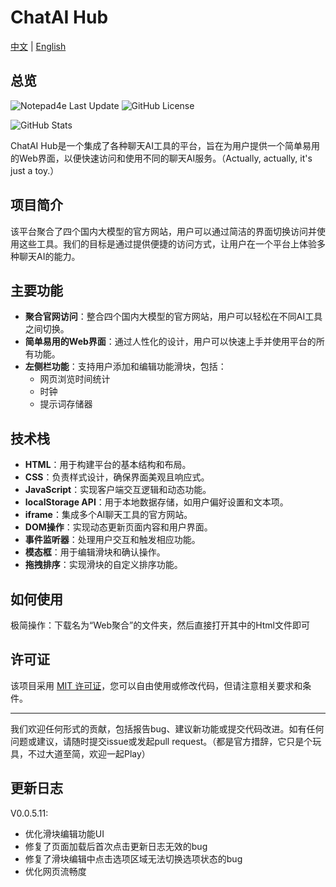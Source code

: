 # ChatAI Hub

[中文](README.md) | [English](README_EN.md)

## 总览

![Notepad4e Last Update](https://img.shields.io/eclipse-marketplace/last-update/notepad4e)
![GitHub License](https://img.shields.io/github/license/SheldonLiu0412/ChatAI_Hub)

![GitHub Stats](https://github-readme-stats.vercel.app/api?username=SheldonLiu0412&hide_title=true)

ChatAI Hub是一个集成了各种聊天AI工具的平台，旨在为用户提供一个简单易用的Web界面，以便快速访问和使用不同的聊天AI服务。（Actually, actually, it's just a toy.）

## 项目简介

该平台聚合了四个国内大模型的官方网站，用户可以通过简洁的界面切换访问并使用这些工具。我们的目标是通过提供便捷的访问方式，让用户在一个平台上体验多种聊天AI的能力。

## 主要功能

- **聚合官网访问**：整合四个国内大模型的官方网站，用户可以轻松在不同AI工具之间切换。
- **简单易用的Web界面**：通过人性化的设计，用户可以快速上手并使用平台的所有功能。
- **左侧栏功能**：支持用户添加和编辑功能滑块，包括：
  - 网页浏览时间统计
  - 时钟
  - 提示词存储器

## 技术栈
- **HTML**：用于构建平台的基本结构和布局。
- **CSS**：负责样式设计，确保界面美观且响应式。
- **JavaScript**：实现客户端交互逻辑和动态功能。
- **localStorage API**：用于本地数据存储，如用户偏好设置和文本项。
- **iframe**：集成多个AI聊天工具的官方网站。
- **DOM操作**：实现动态更新页面内容和用户界面。
- **事件监听器**：处理用户交互和触发相应功能。
- **模态框**：用于编辑滑块和确认操作。
- **拖拽排序**：实现滑块的自定义排序功能。

## 如何使用

极简操作：下载名为“Web聚合”的文件夹，然后直接打开其中的Html文件即可

## 许可证

该项目采用 [MIT 许可证](LICENSE)，您可以自由使用或修改代码，但请注意相关要求和条件。

---

我们欢迎任何形式的贡献，包括报告bug、建议新功能或提交代码改进。如有任何问题或建议，请随时提交issue或发起pull request。（都是官方措辞，它只是个玩具，不过大道至简，欢迎一起Play）

## 更新日志
V0.0.5.11:
- 优化滑块编辑功能UI
- 修复了页面加载后首次点击更新日志无效的bug
- 修复了滑块编辑中点击选项区域无法切换选项状态的bug
- 优化网页流畅度